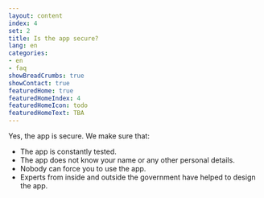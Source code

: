 ```yaml
---
layout: content
index: 4
set: 2
title: Is the app secure?
lang: en
categories:
- en
- faq
showBreadCrumbs: true
showContact: true
featuredHome: true
featuredHomeIndex: 4
featuredHomeIcon: todo
featuredHomeText: TBA
---
```


Yes, the app is secure. We make sure that:
-  The app is constantly tested.
-  The app does not know your name or any other personal details.
-  Nobody can force you to use the app.
-  Experts from inside and outside the government have helped to design the app.
